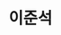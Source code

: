---
layout: hubs
key: Q56432926
title: 이준석
name: 이준석
image: 
description: 기업가, 세하 이사
score: 2.190468541220967e-05
degree: 2
---